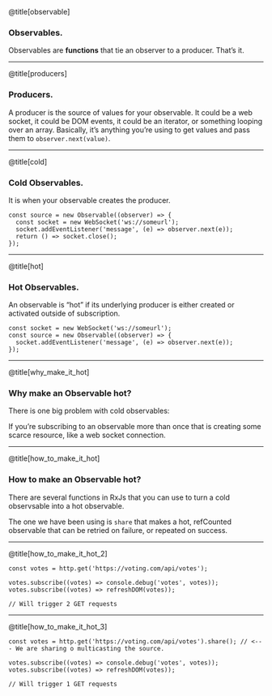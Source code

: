 @title[observable]

### Observables.

Observables are **functions** that tie an observer to a producer. That’s it.

---

@title[producers]

### Producers.

A producer is the source of values for your observable.
It could be a web socket, it could be DOM events, it could be an iterator, or something looping over an array.
Basically, it’s anything you’re using to get values and pass them to `observer.next(value)`.

---

@title[cold]

### Cold Observables.

It is when your observable creates the producer.

```
const source = new Observable((observer) => {
  const socket = new WebSocket('ws://someurl');
  socket.addEventListener('message', (e) => observer.next(e));
  return () => socket.close();
});

```

---

@title[hot]

### Hot Observables.

An observable is “hot” if its underlying producer is either created or activated outside of subscription.

```
const socket = new WebSocket('ws://someurl');
const source = new Observable((observer) => {
  socket.addEventListener('message', (e) => observer.next(e));
});

```

---

@title[why_make_it_hot]

### Why make an Observable hot?

There is one big problem with cold observables:

If you’re subscribing to an observable more than once that is creating some scarce resource, like a web socket connection.

---

@title[how_to_make_it_hot]

### How to make an Observable hot?

There are several functions in RxJs that you can use to turn a cold observsable into a hot observable.

The one we have been using is `share` that makes a hot, refCounted observable that can be retried on failure, or repeated on success.

---

@title[how_to_make_it_hot_2]

```
const votes = http.get('https://voting.com/api/votes');

votes.subscribe((votes) => console.debug('votes', votes));
votes.subscribe((votes) => refreshDOM(votes));

// Will trigger 2 GET requests

```

---

@title[how_to_make_it_hot_3]

```
const votes = http.get('https://voting.com/api/votes').share(); // <--- We are sharing o multicasting the source.

votes.subscribe((votes) => console.debug('votes', votes));
votes.subscribe((votes) => refreshDOM(votes));

// Will trigger 1 GET requests

```
